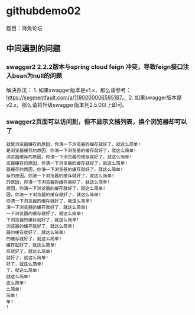 # githubdemo02
题目：海角论坛

## 中间遇到的问题
### swagger2 2.2.2版本与spring cloud feign 冲突，导致feign接口注入bean为null的问题
  解决办法：
    1. 如果swagger版本是v1.x，那么请参考：https://segmentfault.com/a/1190000006595187。
    2. 如果swagger版本是v2.x，那么请将升级swagger版本到2.5.0以上即可。
### swagger2页面可以访问到，但不显示文档列表，换个浏览器却可以了
    就是浏览器缓存的原因，你清一下浏览器的缓存就好了，就这么简单!
    是浏览器缓存的原因，你清一下浏览器的缓存就好了，就这么简单!
    浏览器缓存的原因，你清一下浏览器的缓存就好了，就这么简单!
    览器缓存的原因，你清一下浏览器的缓存就好了，就这么简单!
    器缓存的原因，你清一下浏览器的缓存就好了，就这么简单!
    存的原因，你清一下浏览器的缓存就好了，就这么简单!
    的原因，你清一下浏览器的缓存就好了，就这么简单!
    原因，你清一下浏览器的缓存就好了，就这么简单!
    因，你清一下浏览器的缓存就好了，就这么简单!
    你清一下浏览器的缓存就好了，就这么简单!
    清一下浏览器的缓存就好了，就这么简单!
    一下浏览器的缓存就好了，就这么简单!
    下浏览器的缓存就好了，就这么简单!
    浏览器的缓存就好了，就这么简单!
    器的缓存就好了，就这么简单!
    的缓存就好了，就这么简单!
    缓存就好了，就这么简单!
    存就好了，就这么简单!
    就好了，就这么简单!
    好了，就这么简单!
    了，就这么简单!
    就这么简单!
    这么简单!
    么简单!
    简单!
    单!
    !
